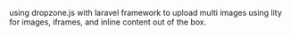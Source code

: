 using dropzone.js with laravel framework to upload multi images 
using lity for images, iframes, and inline content out of the box.
